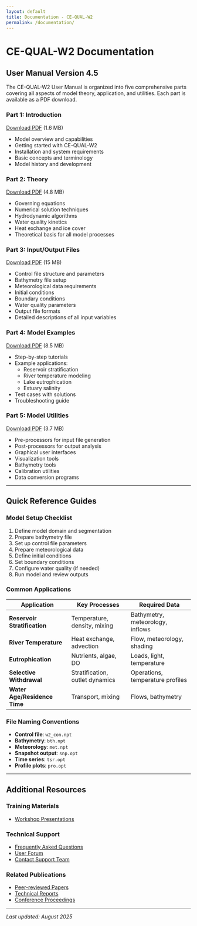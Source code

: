 ```yaml
---
layout: default
title: Documentation - CE-QUAL-W2
permalink: /documentation/
---
```


# CE-QUAL-W2 Documentation

## User Manual Version 4.5

The CE-QUAL-W2 User Manual is organized into five comprehensive parts covering all aspects of model theory, application, and utilities. Each part is available as a PDF download.

### Part 1: Introduction
[Download PDF](documentation/W2manual45_Part1_Intro_rev6.pdf) (1.6 MB)

- Model overview and capabilities
- Getting started with CE-QUAL-W2
- Installation and system requirements
- Basic concepts and terminology
- Model history and development

### Part 2: Theory
[Download PDF](documentation/W2manual45_Part2_Theory_rev6.pdf) (4.8 MB)

- Governing equations
- Numerical solution techniques
- Hydrodynamic algorithms
- Water quality kinetics
- Heat exchange and ice cover
- Theoretical basis for all model processes

### Part 3: Input/Output Files
[Download PDF](documentation/W2manual45_Part3_InputOutputFiles_rev6.pdf) (15 MB)

- Control file structure and parameters
- Bathymetry file setup
- Meteorological data requirements
- Initial conditions
- Boundary conditions
- Water quality parameters
- Output file formats
- Detailed descriptions of all input variables

### Part 4: Model Examples
[Download PDF](documentation/W2manual45_Part4_ModelExamples_rev3.pdf) (8.5 MB)

- Step-by-step tutorials
- Example applications:
  - Reservoir stratification
  - River temperature modeling
  - Lake eutrophication
  - Estuary salinity
- Test cases with solutions
- Troubleshooting guide

### Part 5: Model Utilities
[Download PDF](documentation/W2manual45_Part5_ModelUtilities_rev6.pdf) (3.7 MB)

- Pre-processors for input file generation
- Post-processors for output analysis
- Graphical user interfaces
- Visualization tools
- Bathymetry tools
- Calibration utilities
- Data conversion programs

---

## Quick Reference Guides

### Model Setup Checklist
1. Define model domain and segmentation
2. Prepare bathymetry file
3. Set up control file parameters
4. Prepare meteorological data
5. Define initial conditions
6. Set boundary conditions
7. Configure water quality (if needed)
8. Run model and review outputs

### Common Applications

| Application | Key Processes | Required Data |
|------------|--------------|---------------|
| **Reservoir Stratification** | Temperature, density, mixing | Bathymetry, meteorology, inflows |
| **River Temperature** | Heat exchange, advection | Flow, meteorology, shading |
| **Eutrophication** | Nutrients, algae, DO | Loads, light, temperature |
| **Selective Withdrawal** | Stratification, outlet dynamics | Operations, temperature profiles |
| **Water Age/Residence Time** | Transport, mixing | Flows, bathymetry |

### File Naming Conventions

- **Control file**: `w2_con.npt`
- **Bathymetry**: `bth.npt`
- **Meteorology**: `met.npt`
- **Snapshot output**: `snp.opt`
- **Time series**: `tsr.opt`
- **Profile plots**: `pro.opt`

---

## Additional Resources

### Training Materials
- [Workshop Presentations](/publications/)

### Technical Support
- [Frequently Asked Questions](/support/#faq)
- [User Forum](/support/#forum)
- [Contact Support Team](/support/#contact)

### Related Publications
- [Peer-reviewed Papers](/publications/)
- [Technical Reports](/publications/#reports)
- [Conference Proceedings](/publications/#conferences)

---

*Last updated: August 2025*